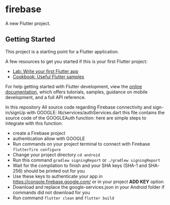 # firebase

A new Flutter project.

## Getting Started

This project is a starting point for a Flutter application.

A few resources to get you started if this is your first Flutter project:

- [Lab: Write your first Flutter app](https://docs.flutter.dev/get-started/codelab)
- [Cookbook: Useful Flutter samples](https://docs.flutter.dev/cookbook)

For help getting started with Flutter development, view the
[online documentation](https://docs.flutter.dev/), which offers tutorials,
samples, guidance on mobile development, and a full API reference.

In this repository All source code regarding Firebase connectivity and sign-in/signUp with GOOGLE:
lib/services/authServices.dart 
this file contains the source code of the GOOGLEAuth function:
here are simple steps to integrate with this function:
- create a Firebase project
- authentication allow with GOOGLE
- Run commands on your project terminal to connect with Firebase `flutterfire configure`
- Change your project directory `cd android`
- Run this command `gradlew signingReport` or `./gradlew signingReport`
- Wait for the compilation to finish and your SHA keys (SHA-1 and SHA-256) should be printed out for you
- Use these keys to authenticate your app in https://console.firebase.google.com/ or in your project **ADD KEY** option
- Download and replace the google-services.json in your Android folder if commands did not download for you
- Run command `flutter clean` and `flutter build`

